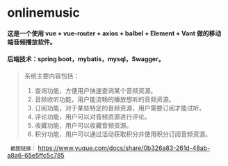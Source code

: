 # onlinemusic

#### 这是一个使用 vue + vue-router + axios + balbel + Element + Vant 做的移动端音频播放软件。
#### 后端技术：spring boot，mybatis，mysql，Swagger。

> 系统主要内容包括：
> 1.	查询功能，方便用户快速查询某个音频资源。
> 2.	音频收听功能，用户能流畅的播放想听的音频资源。
> 3.	订阅功能，对于某些特定的音频资源，用户需要订阅才能试听。
> 4.	评论功能，用户可以对音频资源进行评论。
> 5.	收藏功能，用户可以收藏音频资源。
> 6.	积分功能，用户可以通过活动获取积分并使用积分订阅音频资源。

` 截图链接：` https://www.yuque.com/docs/share/0b326a83-261d-48ab-a8a6-65e5ffc5c785 
